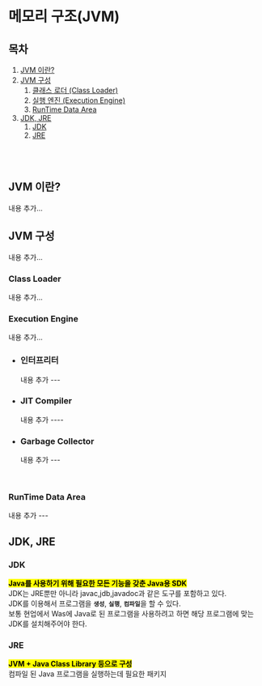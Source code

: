 # 메모리 구조(JVM) 

## 목차
1. [JVM 이란?](#JVM-이란?)
2. [JVM 구성](#JVM-구성)
     1. [클래스 로더 (Class Loader)](#Class-Loader)
     2. [실행 엔진 (Execution Engine)](#Execution-Engine)
     3. [RunTime Data Area](#RunTime-Data-Area)
3. [JDK, JRE](#JDK,-JRE)
     1. [JDK](#JDK)
     2. [JRE](#JRE)

</br></br>


## JVM 이란?

내용 추가...

## JVM 구성
내용 추가...


### Class Loader

내용 추가...

### Execution Engine

내용 추가...

 - ### 인터프리터
   내용 추가 ---
 - ### JIT Compiler
   내용 추가 ----
 - ### Garbage Collector
   내용 추가 ---

</br>

### RunTime Data Area 

내용 추가 ---

## JDK, JRE

### JDK
<mark>**Java를 사용하기 위해 필요한 모든 기능을 갖춘 Java용 SDK**</mark></br>
JDK는 JRE뿐만 아니라 javac,jdb,javadoc과 같은 도구를 포함하고 있다.</br>
JDK를 이용해서 프로그램을 <code>**생성**</code>, <code>**실행**</code>, <code>**컴파일**</code>을 할 수 있다.</br>
보통 현업에서 Was에 Java로 된 프로그램을 사용하려고 하면 해당 프로그램에 맞는 JDK를 설치해주어야 한다. 


### JRE
<mark>**JVM + Java Class Library 등으로 구성**</mark></br>
컴파일 된 Java 프로그램을 실행하는데 필요한 패키지


